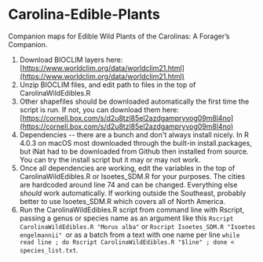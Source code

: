 # Carolina-Edible-Plants
Companion maps for Edible Wild Plants of the Carolinas: A Forager’s Companion. 



1. Download BIOCLIM layers here: [https://www.worldclim.org/data/worldclim21.html](https://www.worldclim.org/data/worldclim21.html)
2. Unzip BIOCLIM files, and edit path to files in the top of CarolinaWildEdibles.R
3. Other shapefiles should be downloaded automatically the first time the script is run. If not, you can download them here: [https://cornell.box.com/s/d2u8tzl85el2azdgampryvog09m8l4no](https://cornell.box.com/s/d2u8tzl85el2azdgampryvog09m8l4no)
4. Dependencies -- there are a bunch and don't always install nicely. In R 4.0.3 on macOS most downloaded through the built-in install.packages, but iNat had to be downloaded from Github then installed from source. You can try the install script but it may or may not work.
5. Once all dependencies are working, edit the variables in the top of CarolinaWildEdibles.R or Isoetes_SDM.R for your purposes. The cities are hardcoded around line 74 and can be changed. Everything else *should* work automatically. If working outside the Southeast, probably better to use Isoetes_SDM.R which covers all of North America.
6. Run the CarolinaWildEdibles.R script from command line with Rscript, passing a genus or species name as an argument like this `Rscript CarolinaWildEdibles.R "Morus alba"` or `Rscript Isoetes_SDM.R "Isoetes engelmannii" `or as a batch from a text with one name per line `while read line ; do Rscript CarolinaWildEdibles.R "$line" ; done < species_list.txt`. 
